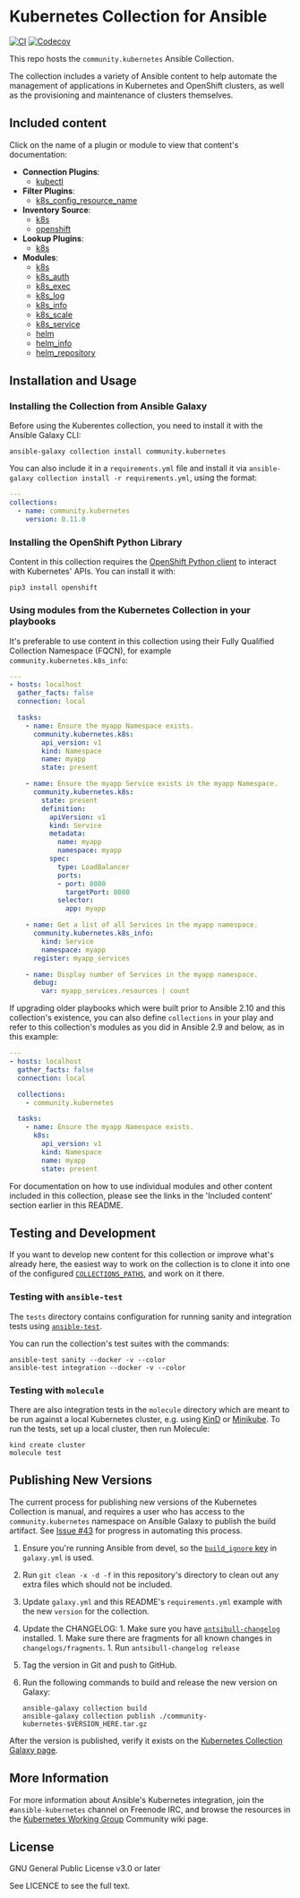 # Kubernetes Collection for Ansible

[![CI](https://github.com/ansible-collections/community.kubernetes/workflows/CI/badge.svg?event=push)](https://github.com/ansible-collections/community.kubernetes/actions) [![Codecov](https://img.shields.io/codecov/c/github/ansible-collections/community.kubernetes)](https://codecov.io/gh/ansible-collections/community.kubernetes)

This repo hosts the `community.kubernetes` Ansible Collection.

The collection includes a variety of Ansible content to help automate the management of applications in Kubernetes and OpenShift clusters, as well as the provisioning and maintenance of clusters themselves.

## Included content

Click on the name of a plugin or module to view that content's documentation:

  - **Connection Plugins**:
    - [kubectl](https://docs.ansible.com/ansible/latest/plugins/connection/kubectl.html)
  - **Filter Plugins**:
    - [k8s_config_resource_name](https://docs.ansible.com/ansible/latest/user_guide/playbooks_filters.html#kubernetes-filters)
  - **Inventory Source**:
    - [k8s](https://docs.ansible.com/ansible/latest/plugins/inventory/k8s.html)
    - [openshift](https://docs.ansible.com/ansible/latest/plugins/inventory/openshift.html)
  - **Lookup Plugins**:
    - [k8s](https://docs.ansible.com/ansible/latest/plugins/lookup/k8s.html)
  - **Modules**:
    - [k8s](https://docs.ansible.com/ansible/latest/modules/k8s_module.html)
    - [k8s_auth](https://docs.ansible.com/ansible/latest/modules/k8s_auth_module.html)
    - [k8s_exec](https://github.com/ansible-collections/community.kubernetes/blob/master/plugins/modules/k8s_exec.py)
    - [k8s_log](https://github.com/ansible-collections/community.kubernetes/blob/master/plugins/modules/k8s_log.py)
    - [k8s_info](https://docs.ansible.com/ansible/latest/modules/k8s_info_module.html)
    - [k8s_scale](https://docs.ansible.com/ansible/latest/modules/k8s_scale_module.html)
    - [k8s_service](https://docs.ansible.com/ansible/latest/modules/k8s_service_module.html)
    - [helm](https://github.com/ansible-collections/community.kubernetes/blob/master/plugins/modules/helm.py)
    - [helm_info](https://github.com/ansible-collections/community.kubernetes/blob/master/plugins/modules/helm_info.py)
    - [helm_repository](https://github.com/ansible-collections/community.kubernetes/blob/master/plugins/modules/helm_repository.py)

## Installation and Usage

### Installing the Collection from Ansible Galaxy

Before using the Kuberentes collection, you need to install it with the Ansible Galaxy CLI:

    ansible-galaxy collection install community.kubernetes

You can also include it in a `requirements.yml` file and install it via `ansible-galaxy collection install -r requirements.yml`, using the format:

```yaml
---
collections:
  - name: community.kubernetes
    version: 0.11.0
```

### Installing the OpenShift Python Library

Content in this collection requires the [OpenShift Python client](https://pypi.org/project/openshift/) to interact with Kubernetes' APIs. You can install it with:

    pip3 install openshift

### Using modules from the Kubernetes Collection in your playbooks

It's preferable to use content in this collection using their Fully Qualified Collection Namespace (FQCN), for example `community.kubernetes.k8s_info`:

```yaml
---
- hosts: localhost
  gather_facts: false
  connection: local

  tasks:
    - name: Ensure the myapp Namespace exists.
      community.kubernetes.k8s:
        api_version: v1
        kind: Namespace
        name: myapp
        state: present

    - name: Ensure the myapp Service exists in the myapp Namespace.
      community.kubernetes.k8s:
        state: present
        definition:
          apiVersion: v1
          kind: Service
          metadata:
            name: myapp
            namespace: myapp
          spec:
            type: LoadBalancer
            ports:
            - port: 8080
              targetPort: 8080
            selector:
              app: myapp

    - name: Get a list of all Services in the myapp namespace.
      community.kubernetes.k8s_info:
        kind: Service
        namespace: myapp
      register: myapp_services

    - name: Display number of Services in the myapp namespace.
      debug:
        var: myapp_services.resources | count
```

If upgrading older playbooks which were built prior to Ansible 2.10 and this collection's existence, you can also define `collections` in your play and refer to this collection's modules as you did in Ansible 2.9 and below, as in this example:

```yaml
---
- hosts: localhost
  gather_facts: false
  connection: local

  collections:
    - community.kubernetes

  tasks:
    - name: Ensure the myapp Namespace exists.
      k8s:
        api_version: v1
        kind: Namespace
        name: myapp
        state: present
```

For documentation on how to use individual modules and other content included in this collection, please see the links in the 'Included content' section earlier in this README.

## Testing and Development

If you want to develop new content for this collection or improve what's already here, the easiest way to work on the collection is to clone it into one of the configured [`COLLECTIONS_PATHS`](https://docs.ansible.com/ansible/latest/reference_appendices/config.html#collections-paths), and work on it there.

### Testing with `ansible-test`

The `tests` directory contains configuration for running sanity and integration tests using [`ansible-test`](https://docs.ansible.com/ansible/latest/dev_guide/testing_integration.html).

You can run the collection's test suites with the commands:

    ansible-test sanity --docker -v --color
    ansible-test integration --docker -v --color

### Testing with `molecule`

There are also integration tests in the `molecule` directory which are meant to be run against a local Kubernetes cluster, e.g. using [KinD](https://kind.sigs.k8s.io) or [Minikube](https://minikube.sigs.k8s.io). To run the tests, set up a local cluster, then run Molecule:

    kind create cluster
    molecule test

## Publishing New Versions

The current process for publishing new versions of the Kubernetes Collection is manual, and requires a user who has access to the `community.kubernetes` namespace on Ansible Galaxy to publish the build artifact. See [Issue #43](https://github.com/ansible-collections/community.kubernetes/issues/43) for progress in automating this process.

  1. Ensure you're running Ansible from devel, so the [`build_ignore` key](https://github.com/ansible/ansible/issues/67130) in `galaxy.yml` is used.
  1. Run `git clean -x -d -f` in this repository's directory to clean out any extra files which should not be included.
  1. Update `galaxy.yml` and this README's `requirements.yml` example with the new `version` for the collection.
  1. Update the CHANGELOG:
    1. Make sure you have [`antsibull-changelog`](https://pypi.org/project/antsibull-changelog/) installed.
    1. Make sure there are fragments for all known changes in `changelogs/fragments`.
    1. Run `antsibull-changelog release`
  1. Tag the version in Git and push to GitHub.
  1. Run the following commands to build and release the new version on Galaxy:

     ```
     ansible-galaxy collection build
     ansible-galaxy collection publish ./community-kubernetes-$VERSION_HERE.tar.gz
     ```

After the version is published, verify it exists on the [Kubernetes Collection Galaxy page](https://galaxy.ansible.com/community/kubernetes).

## More Information

For more information about Ansible's Kubernetes integration, join the `#ansible-kubernetes` channel on Freenode IRC, and browse the resources in the [Kubernetes Working Group](https://github.com/ansible/community/wiki/Kubernetes) Community wiki page.

## License

GNU General Public License v3.0 or later

See LICENCE to see the full text.
